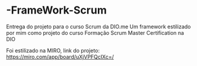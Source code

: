# -FrameWork-Scrum
Entrega do projeto para o curso Scrum da DIO.me
Um framework estilizado por mim como projeto do curso Formação Scrum Master Certification na DIO

Foi estilizado na MIRO, link do projeto: https://miro.com/app/board/uXjVPFQcIXc=/
